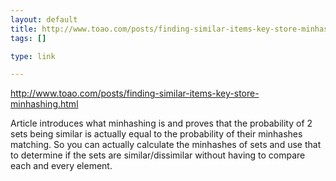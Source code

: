```yaml
--- 
layout: default
title: http://www.toao.com/posts/finding-similar-items-key-store-minhashing.html
tags: []

type: link

---
```

<a href="http://www.toao.com/posts/finding-similar-items-key-store-minhashing.html">http://www.toao.com/posts/finding-similar-items-key-store-minhashing.html</a>

Article introduces what minhashing is and proves that the probability of 2 sets being similar is actually equal to the probability of their minhashes matching. So you can actually calculate the minhashes of sets and use that to determine if the sets are similar/dissimilar without having to compare each and every element.
